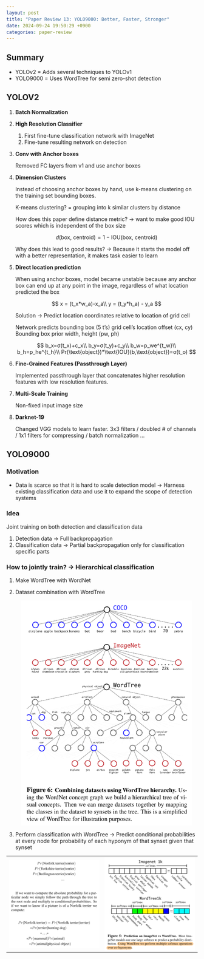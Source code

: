 ```yaml
---
layout: post
title: "Paper Review 13: YOLO9000: Better, Faster, Stronger"
date: 2024-09-24 19:50:29 +0900
categories: paper-review
---
```


## Summary

- YOLOv2 = Adds several techniques to YOLOv1
- YOLO9000 = Uses WordTree for semi zero-shot detection

## YOLOV2

1. **Batch Normalization**
2. **High Resolution Classifier**
    1. First fine-tune classification network with ImageNet
    2. Fine-tune resulting network on detection
3. **Conv with Anchor boxes**
    
    Removed FC layers from v1 and use anchor boxes
    
4. **Dimension Clusters**
    
    Instead of choosing anchor boxes by hand, use k-means clustering on the training set bounding boxes.
    
    K-means clustering? = grouping into k similar clusters by distance
    
    How does this paper define distance metric? 
    → want to make good IOU scores which is independent of the box size
    
    $$
    d(\text{box},\ \text{centroid})=1-\text{IOU}(\text{box},\ \text{centroid})
    $$
    
    Why does this lead to good results?
    → Because it starts the model off with a better representation, it makes task easier to learn
    
5. **Direct location prediction**
    
    When using anchor boxes, model became unstable because any anchor box can end up at any point in the image, regardless of what location predicted the box
    
    $$
    x = (t_x*w_a)-x_a\\
    y = (t_y*h_a) - y_a
    $$
    
    Solution → Predict location coordinates relative to location of grid cell
    
    Network predicts bounding box (5 t’s)
    grid cell’s location offset (cx, cy)
    Bounding box prior width, height (pw, ph)
    
    $$
    b_x=σ(t_x)+c_x\\
    b_y=σ(t_y)+c_y\\
    b_w=p_we^{t_w}\\
    b_h=p_he^{t_h}\\
    Pr(\text{object})*\text{IOU}(b,\text{object})=σ(t_o)
    $$
    
6. **Fine-Grained Features (Passthrough Layer)**
    
    Implemented passthrough layer that concatenates higher resolution features with low resolution features.
    
7. **Multi-Scale Training**
    
    Non-fixed input image size
    
8. **Darknet-19**
    
    Changed VGG models to learn faster.
    3x3 filters / doubled # of channels / 1x1 filters for compressing / batch normalization …
    

## YOLO9000

### Motivation

- Data is scarce so that it is hard to scale detection model
→ Harness existing classification data and use it to expand the scope of detection systems

### Idea

Joint training on both detection and classification data

1. Detection data → Full backpropagation
2. Classification data → Partial backpropagation only for classification specific parts

### How to jointly train? → Hierarchical classification

1. Make WordTree with WordNet
2. Dataset combination with WordTree
    
    <img src="/public/img/yolo9000-1.png" style="display: block; margin: auto;" width="450" />
    
3. Perform classification with WordTree
→ Predict conditional probabilities at every node for probability of each hyponym of that synset given that synset


<table>
  <tr>
    <td>
      <img src="/public/img/yolo9000-2.png" style="display: block; margin: auto;" width="450" />
    </td>
    <td>
      <img src="/public/img/yolo9000-3.png" style="display: block; margin: auto;" width="450" />
    </td>
  </tr>
</table>

